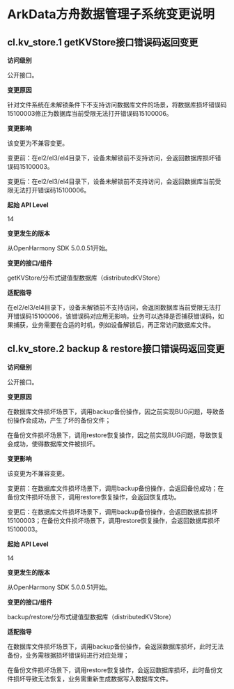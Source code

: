 # ArkData方舟数据管理子系统变更说明

## cl.kv_store.1 getKVStore接口错误码返回变更

**访问级别**

公开接口。

**变更原因**

针对文件系统在未解锁条件下不支持访问数据库文件的场景，将数据库损坏错误码15100003修正为数据库当前受限无法打开错误码15100006。

**变更影响**

该变更为不兼容变更。

变更前：在el2/el3/el4目录下，设备未解锁前不支持访问，会返回数据库损坏错误码15100003。

变更后：在el2/el3/el4目录下，设备未解锁前不支持访问，会返回数据库当前受限无法打开错误码15100006。

**起始 API Level**

14

**变更发生的版本**

从OpenHarmony SDK 5.0.0.51开始。

**变更的接口/组件**

getKVStore/分布式键值型数据库（distributedKVStore）

**适配指导**

在el2/el3/el4目录下，设备未解锁前不支持访问，会返回数据库当前受限无法打开错误码15100006，该错误码对应用无影响，业务可以选择是否捕获错误码，如果捕获，业务需要在合适的时机，例如设备解锁后，再正常访问数据库文件。

## cl.kv_store.2 backup & restore接口错误码返回变更

**访问级别**

公开接口。

**变更原因**

在数据库文件损坏场景下，调用backup备份操作，因之前实现BUG问题，导致备份操作会成功，产生了坏的备份文件；

在备份文件损坏场景下，调用restore恢复操作，因之前实现BUG问题，导致恢复会成功，使得数据库文件被损坏。

**变更影响**

该变更为不兼容变更。

变更前：在数据库文件损坏场景下，调用backup备份操作，会返回备份成功；在备份文件损坏场景下，调用restore恢复操作，会返回恢复成功。

变更后：在数据库文件损坏场景下，调用backup备份操作，会返回数据库损坏15100003；在备份文件损坏场景下，调用restore恢复操作，会返回数据库损坏15100003。

**起始 API Level**

14

**变更发生的版本**

从OpenHarmony SDK 5.0.0.51开始。

**变更的接口/组件**

backup/restore/分布式键值型数据库（distributedKVStore）

**适配指导**

在数据库文件损坏场景下，调用backup备份操作，会返回数据库损坏，此时无法备份，业务需根据损坏错误码进行对应处理；

在备份文件损坏场景下，调用restore恢复操作，会返回数据库损坏，此时备份文件损坏导致无法恢复，业务需重新生成数据写入数据库文件。
